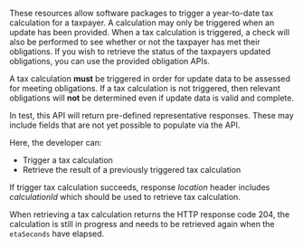 These resources allow software packages to trigger a year-to-date tax calculation for a taxpayer. A calculation may only be triggered when an update has been provided.
When a tax calculation is triggered, a check will also be performed to see whether or not the taxpayer has met their obligations. If you wish to retrieve the status of the taxpayers updated obligations, you can use the provided obligation APIs.

A tax calculation **must** be triggered in order for update data to be assessed for meeting obligations. If a tax calculation is not triggered, then relevant obligations will **not** be determined even if update data is valid and complete.

In test, this API will return pre-defined representative responses. These may include fields that are not yet possible
to populate via the API.

Here, the developer can:

* Trigger a tax calculation
* Retrieve the result of a previously triggered tax calculation

If trigger tax calculation succeeds, response _location_ header includes _calculationId_ which should be used to retrieve tax calculation.

When retrieving a tax calculation returns the HTTP response code 204, the calculation is still in progress and needs to be retrieved again when 
the `etaSeconds` have elapsed.